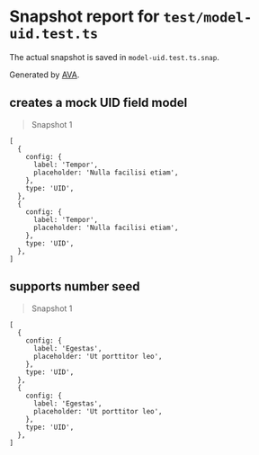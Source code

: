 # Snapshot report for `test/model-uid.test.ts`

The actual snapshot is saved in `model-uid.test.ts.snap`.

Generated by [AVA](https://avajs.dev).

## creates a mock UID field model

> Snapshot 1

    [
      {
        config: {
          label: 'Tempor',
          placeholder: 'Nulla facilisi etiam',
        },
        type: 'UID',
      },
      {
        config: {
          label: 'Tempor',
          placeholder: 'Nulla facilisi etiam',
        },
        type: 'UID',
      },
    ]

## supports number seed

> Snapshot 1

    [
      {
        config: {
          label: 'Egestas',
          placeholder: 'Ut porttitor leo',
        },
        type: 'UID',
      },
      {
        config: {
          label: 'Egestas',
          placeholder: 'Ut porttitor leo',
        },
        type: 'UID',
      },
    ]
